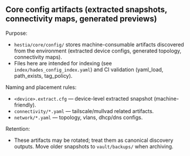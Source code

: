 Core config artifacts (extracted snapshots, connectivity maps, generated previews)
--------------------------------------------------------------------------

Purpose:
- `hestia/core/config/` stores machine-consumable artifacts discovered from the
  environment (extracted device configs, generated topology, connectivity maps).
- Files here are intended for indexing (see `index/hades_config_index.yaml`) and
  CI validation (yaml_load, path_exists, tag_policy).

Naming and placement rules:
- `<device>.extract.cfg` — device-level extracted snapshot (machine-friendly).
- `connectivity/*.yaml` — tailscale/mullvad related artifacts.
- `network/*.yaml` — topology, vlans, dhcp/dns configs.

Retention:
- These artifacts may be rotated; treat them as canonical discovery outputs. Move
  older snapshots to `vault/backups/` when archiving.
